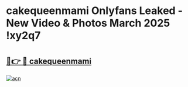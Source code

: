 # cakequeenmami Onlyfans Leaked - New Video & Photos March 2025 !xy2q7

# <h2><a href="https://mg9vs8.iuczelnia.edu.pl?title=cakequeenmami&ref=xy2q7">🔗👉 🔴 cakequeenmami</a></h2>

[![acn](https://github.com/user-attachments/assets/0f9c940e-d8b0-45ae-aac7-cd30a18b3e1c)](https://mg9vs8.iuczelnia.edu.pl?title=cakequeenmami&ref=xy2q7)

